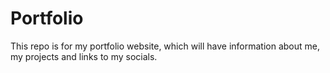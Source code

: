 # Portfolio

This repo is for my portfolio website, which will have information about me, my projects and links to my socials.

